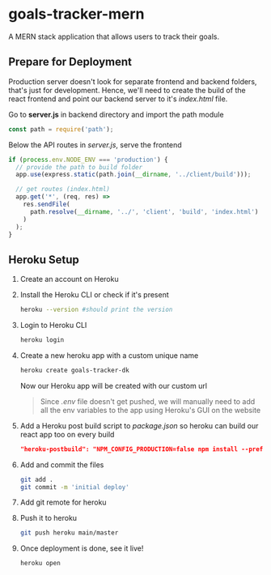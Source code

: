 # goals-tracker-mern

A MERN stack application that allows users to track their goals.

## Prepare for Deployment

Production server doesn't look for separate frontend and backend folders, that's just for development. Hence, we'll need to create the build of the react frontend and point our backend server to it's _index.html_ file.

Go to **server.js** in backend directory and import the path module

```js
const path = require('path');
```

Below the API routes in _server.js_, serve the frontend

```js
if (process.env.NODE_ENV === 'production') {
  // provide the path to build folder
  app.use(express.static(path.join(__dirname, '../client/build')));

  // get routes (index.html)
  app.get('*', (req, res) =>
    res.sendFile(
      path.resolve(__dirname, '../', 'client', 'build', 'index.html')
    )
  );
}
```

## Heroku Setup

1. Create an account on Heroku
2. Install the Heroku CLI or check if it's present
   ```bash
   heroku --version #should print the version
   ```
3. Login to Heroku CLI
   ```bash
   heroku login
   ```
4. Create a new heroku app with a custom unique name

   ```bash
   heroku create goals-tracker-dk
   ```

   Now our Heroku app will be created with our custom url

   > Since _.env_ file doesn't get pushed, we will manually need to add all the env variables to the app using Heroku's GUI on the website

5. Add a Heroku post build script to _package.json_ so heroku can build our react app too on every build

   ```json
   "heroku-postbuild": "NPM_CONFIG_PRODUCTION=false npm install --prefix client && npm run build --prefix client"
   ```

6. Add and commit the files

   ```bash
   git add .
   git commit -m 'initial deploy'
   ```

7. Add git remote for heroku

8. Push it to heroku

   ```bash
   git push heroku main/master
   ```

9. Once deployment is done, see it live!
   ```bash
   heroku open
   ```
